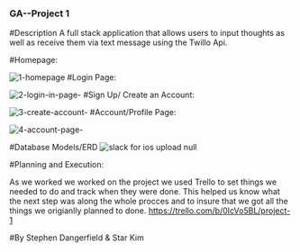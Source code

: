 
### GA--Project 1


#Description
A full stack application that allows users to input thoughts as well as receive them via text message using the Twillo Api. 

#Homepage:

![1-homepage](https://cloud.githubusercontent.com/assets/22550925/20507642/c77ae908-b010-11e6-9531-b46c6494217d.png)
#Login Page:

![2-login-in-page-](https://cloud.githubusercontent.com/assets/22550925/20507652/dcde2666-b010-11e6-9494-3fc013bcb414.png)
#Sign Up/ Create an Account:

![3-create-account-](https://cloud.githubusercontent.com/assets/22550925/20507660/e5fc0ec0-b010-11e6-9667-f7dfe55f3e4e.png)
#Account/Profile Page:

![4-account-page-](https://cloud.githubusercontent.com/assets/22550925/20507664/f184c46c-b010-11e6-8afe-abab9112fd9e.png)

#Database Models/ERD
![slack for ios upload null](https://cloud.githubusercontent.com/assets/22550925/20507813/1c02986c-b012-11e6-9687-edea47045fbe.jpeg)

 #Planning and Execution:
 
 As we worked we worked on the project we used Trello to set things we needed to do and track when they were done. This helped us know what the next step was along the whole procces and to insure that we got all the things we origianlly planned to done. 
 https://trello.com/b/0IcVo5BL/project-1
 
 
 #By Stephen Dangerfield & Star Kim
